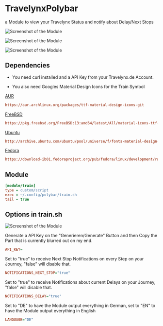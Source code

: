 # TravelynxPolybar
a Module to view your Travelynx Status and notify about Delay/Next Stops


![Screenshot of the Module](https://github.com/thisjade/TravelynxPolybar/blob/a23dded24a06bc404cd4cc1612f4d148e369ce99/checked_in.png "Screenshot")


![Screenshot of the Module](https://github.com/thisjade/TravelynxPolybar/blob/a23dded24a06bc404cd4cc1612f4d148e369ce99/not_checked_in.png "Screenshot")


![Screenshot of the Module](https://github.com/thisjade/TravelynxPolybar/blob/a23dded24a06bc404cd4cc1612f4d148e369ce99/delay_notification.png "Screenshot")


## Dependencies

* You need curl installed and a API Key from your Travelynx.de Account.

* You also need Googles Material Design Icons for the Train Symbol

[AUR](https://aur.archlinux.org/packages/ttf-material-design-icons-git)
```ini
https://aur.archlinux.org/packages/ttf-material-design-icons-git
```

[FreeBSD](https://pkg.freebsd.org/FreeBSD:13:amd64/latest/All/material-icons-ttf-5.0.1.pkg)
```ini
https://pkg.freebsd.org/FreeBSD:13:amd64/latest/All/material-icons-ttf-5.0.1.pkg
```

[Ubuntu](http://archive.ubuntu.com/ubuntu/pool/universe/f/fonts-material-design-icons-iconfont/fonts-material-design-icons-iconfont_5.0.1-2_all.deb)
```ini
http://archive.ubuntu.com/ubuntu/pool/universe/f/fonts-material-design-icons-iconfont/fonts-material-design-icons-iconfont_5.0.1-2_all.deb
```

[Fedora](https://download-ib01.fedoraproject.org/pub/fedora/linux/development/rawhide/Everything/x86_64/os/Packages/m/material-icons-fonts-4.0.0-6.fc36.noarch.rpm)
```ini
https://download-ib01.fedoraproject.org/pub/fedora/linux/development/rawhide/Everything/x86_64/os/Packages/m/material-icons-fonts-4.0.0-6.fc36.noarch.rpm
```  
  

## Module

```ini
[module/train]
type = custom/script
exec = ~/.config/polybar/train.sh
tail = true
```

## Options in train.sh

![Screenshot of the Module](https://github.com/thisjade/TravelynxPolybar/blob/8d8d950e8b6b1cdb807aebd3549ccb4b88596d8d/travelynx_needed_things.png "Screenshot")

Generate a API Key on the "Generieren/Generate" Button and then Copy the Part that is currently blurred out on my end.

```ini
API_KEY=
```
Set to "true" to receive Next Stop Notifications on every Step on your Journey, "false" will disable that.

```ini
NOTIFICATIONS_NEXT_STOP="true"
```

Set to "true" to receive Notifications about current Delays on your Journey, "false" will disable that.

```ini
NOTIFICATIONS_DELAY="true"
```

Set to "DE" to have the Module output everything in German, set to "EN" to have the Module output everything in English

```ini
LANGUAGE="DE"
```
